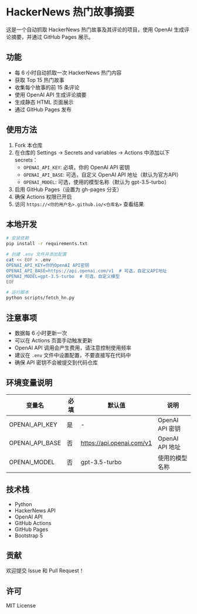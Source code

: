 # HackerNews 热门故事摘要

这是一个自动抓取 HackerNews 热门故事及其评论的项目，使用 OpenAI 生成评论摘要，并通过 GitHub Pages 展示。

## 功能

- 每 6 小时自动抓取一次 HackerNews 热门内容
- 获取 Top 15 热门故事
- 收集每个故事的前 15 条评论
- 使用 OpenAI API 生成评论摘要
- 生成静态 HTML 页面展示
- 通过 GitHub Pages 发布

## 使用方法

1. Fork 本仓库
2. 在仓库的 Settings -> Secrets and variables -> Actions 中添加以下 secrets：
   - `OPENAI_API_KEY`: 必填，你的 OpenAI API 密钥
   - `OPENAI_API_BASE`: 可选，自定义 OpenAI API 地址（默认为官方API）
   - `OPENAI_MODEL`: 可选，使用的模型名称（默认为 gpt-3.5-turbo）
3. 启用 GitHub Pages（设置为 gh-pages 分支）
4. 确保 Actions 权限已开启
5. 访问 `https://<你的用户名>.github.io/<仓库名>` 查看结果

## 本地开发

```bash
# 安装依赖
pip install -r requirements.txt

# 创建 .env 文件并添加配置
cat << EOF > .env
OPENAI_API_KEY=你的OpenAI API密钥
OPENAI_API_BASE=https://api.openai.com/v1  # 可选，自定义API地址
OPENAI_MODEL=gpt-3.5-turbo  # 可选，自定义模型
EOF

# 运行脚本
python scripts/fetch_hn.py
```

## 注意事项

- 数据每 6 小时更新一次
- 可以在 Actions 页面手动触发更新
- OpenAI API 调用会产生费用，请注意控制使用频率
- 建议在 `.env` 文件中设置配置，不要直接写在代码中
- 确保 API 密钥不会被提交到代码仓库

## 环境变量说明

| 变量名 | 必填 | 默认值 | 说明 |
|--------|------|--------|------|
| OPENAI_API_KEY | 是 | - | OpenAI API 密钥 |
| OPENAI_API_BASE | 否 | https://api.openai.com/v1 | OpenAI API 地址 |
| OPENAI_MODEL | 否 | gpt-3.5-turbo | 使用的模型名称 |

## 技术栈

- Python
- HackerNews API
- OpenAI API
- GitHub Actions
- GitHub Pages
- Bootstrap 5

## 贡献

欢迎提交 Issue 和 Pull Request！

## 许可

MIT License
